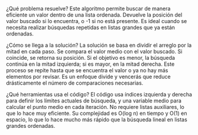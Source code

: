 ¿Qué problema resuelve?
Este algoritmo permite buscar de manera eficiente un valor dentro de una lista ordenada. Devuelve la posición del valor buscado si lo encuentra, o -1 si no está presente. Es ideal cuando se necesita realizar búsquedas repetidas en listas grandes que ya están ordenadas.

¿Cómo se llega a la solución?
La solución se basa en dividir el arreglo por la mitad en cada paso. Se compara el valor medio con el valor buscado. Si coincide, se retorna su posición. Si el objetivo es menor, la búsqueda continúa en la mitad izquierda; si es mayor, en la mitad derecha. Este proceso se repite hasta que se encuentra el valor o ya no hay más elementos por revisar. Es un enfoque divide y vencerás que reduce drásticamente el número de comparaciones necesarias.

¿Qué herramientas usa el código?
El código usa índices izquierda y derecha para definir los límites actuales de búsqueda, y una variable medio para calcular el punto medio en cada iteración. No requiere listas auxiliares, lo que lo hace muy eficiente. Su complejidad es O(log n) en tiempo y O(1) en espacio, lo que lo hace mucho más rápido que la búsqueda lineal en listas grandes ordenadas.
